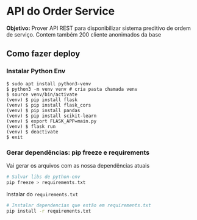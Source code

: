 # API do Order Service

**Objetivo:** Prover API REST para disponibilizar sistema preditivo de ordem de serviço. Contem também 200 cliente anonimados da base



## Como fazer deploy



### Instalar Python Env

```
$ sudo apt install python3-venv
$ python3 -m venv venv # cria pasta chamada venv
$ source venv/bin/activate
(venv) $ pip install flask
(venv) $ pip install flask_cors
(venv) $ pip install pandas
(venv) $ pip install scikit-learn
(venv) $ export FLASK_APP=main.py
(venv) $ flask run
(venv) $ deactivate
$ exit
```

### Gerar dependências: pip freeze e requirements

Vai gerar os arquivos com as nossa dependências atuais

```bash
# Salvar libs de python-env
pip freeze > requirements.txt
```

Instalar do `requirements.txt`

```bash
# Instalar dependencias que estão em requirements.txt
pip install -r requirements.txt
```



